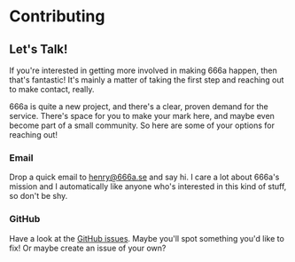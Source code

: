# Contributing

## Let's Talk!

If you're interested in getting more involved in making 666a happen, then that's fantastic! It's mainly a matter of taking the first step and reaching out to make contact, really.

666a is quite a new project, and there's a clear, proven demand for the service. There's space for you to make your mark here, and maybe even become part of a small community. So here are some of your options for reaching out!

### Email

Drop a quick email to [henry@666a.se](mailto:henry@666a.se) and say hi. I care a lot about 666a's mission and I automatically like anyone who's interested in this kind of stuff, so don't be shy.

### GitHub

Have a look at the [GitHub issues](https://github.com/666ase/666a/issues). Maybe you'll spot something you'd like to fix! Or maybe create an issue of your own?